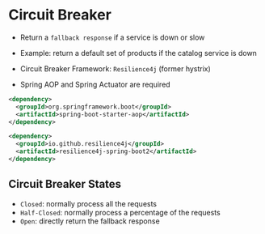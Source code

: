 # Circuit Breaker

- Return a `fallback response` if a service is down or slow
- Example: return a default set of products if the catalog service is down

- Circuit Breaker Framework: `Resilience4j` (former hystrix)
- Spring AOP and Spring Actuator are required

```xml
<dependency>
  <groupId>org.springframework.boot</groupId>
  <artifactId>spring-boot-starter-aop</artifactId>
</dependency>

<dependency>
  <groupId>io.github.resilience4j</groupId>
  <artifactId>resilience4j-spring-boot2</artifactId>
</dependency>
```

## Circuit Breaker States

- `Closed`: normally process all the requests
- `Half-Closed`: normally process a percentage of the requests
- `Open`: directly return the fallback response
